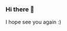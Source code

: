 ### Hi there 👋

<!--
**AMHector/AMHector** is a ✨ _special_ ✨ repository because its `README.md` (this file) appears on your GitHub profile.

Here are some ideas to get you started:

 🔭 I’m currently working on my own project making a Dash Board using SQL, R, HTML and so on.
 🌱 I’m currently learning Machine Learning.
 👯 I’m looking to collaborate on Point of Sales to applay Data Visualization and Statistical Learning.
 🤔 I’m looking for help with grow up my carrer in DS.
 💬 Ask me about statistics, if you are looking for a test, I am on.
 📫 How to reach me: snrft1494@gmail.com
 ⚡ Fun fact: if you can dream it, you can programing it.
--> I hope see you again :)
